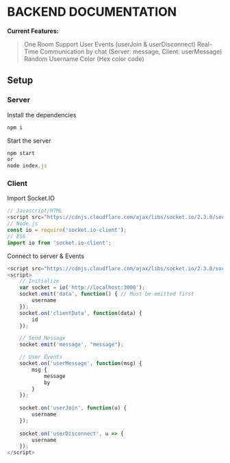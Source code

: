 # BACKEND DOCUMENTATION

__Current Features:__
> One Room Support
> User Events (userJoin & userDisconnect)
> Real-Time Communication by chat (Server: message, Client: userMessage)
> Random Username Color (Hex color code)

## Setup

### Server

Install the dependencies
```js
npm i
```
Start the server
```js
npm start
or
node index.js
```

### Client

Import Socket.IO
```js
// Javascript/HTML
<script src="https://cdnjs.cloudflare.com/ajax/libs/socket.io/2.3.0/socket.io.js"></script> // Via CDN
// Node.js
const io = require('socket.io-client');
// ES6
import io from 'socket.io-client';
```
Connect to server & Events
```js
<script src="https://cdnjs.cloudflare.com/ajax/libs/socket.io/2.3.0/socket.io.js"></script>
<script>
    // Initialize
    var socket = io('http://localhost:3000');
    socket.emit('data', function() { // Must be emitted first 
        username
    });
    socket.on('clientData', function(data) {
        id
    });

    // Send Message
    socket.emit('message', "message");

    // User Events
    socket.on('userMessage', function(msg) {
        msg {
            message
            by
        }
    });
		  
	socket.on('userJoin', function(u) {
        username
    });
		  
	socket.on('userDisconnect', u => {
        username
    });
</script>
```